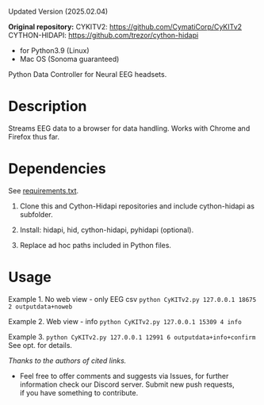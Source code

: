 Updated Version (2025.02.04)

**Original repository:**
CYKITV2: https://github.com/CymatiCorp/CyKITv2
CYTHON-HIDAPI: https://github.com/trezor/cython-hidapi

 - for Python3.9 (Linux)
 - Mac OS (Sonoma guaranteed)

Python Data Controller for Neural EEG headsets.


# Description

Streams EEG data to a browser for data handling.
Works with Chrome and Firefox thus far.

# Dependencies

See [requirements.txt](./requirements.txt).


1. Clone this and Cython-Hidapi repositories and include cython-hidapi as subfolder.

2. Install: hidapi, hid, cython-hidapi, pyhidapi (optional).

3. Replace ad hoc paths included in Python files.

# Usage

Example 1. No web view - only EEG csv
`python CyKITv2.py 127.0.0.1 18675 2 outputdata+noweb`

Example 2. Web view - info
`python CyKITv2.py 127.0.0.1 15309 4 info`

Example 3. 
`python CyKITv2.py 127.0.0.1 12991 6 outputdata+info+confirm`
See opt. for details.

*Thanks to the authors of cited links.*
 
* Feel free to offer comments and suggests via Issues, for further <br>
information check our Discord server.  Submit new push requests,  <br>
if you have something to contribute. <br>
